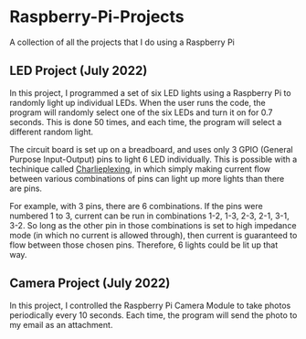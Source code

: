 # Raspberry-Pi-Projects

A collection of all the projects that I do using a Raspberry Pi

## LED Project (July 2022)
In this project, I programmed a set of six LED lights using a Raspberry Pi to randomly light up individual LEDs. When the user runs the code, the program will randomly select one of the six LEDs and turn it on for 0.7 seconds. This is done 50 times, and each time, the program will select a different random light. 

The circuit board is set up on a breadboard, and uses only 3 GPIO (General Purpose Input-Output) pins to light 6 LED individually. This is possible with a techinique called [Charlieplexing](https://www.instructables.com/Charlieplexing-the-Arduino/), in which simply making current flow between various combinations of pins can light up more lights than there are pins. 

For example, with 3 pins, there are 6 combinations. If the pins were numbered 1 to 3, current can be run in combinations 1-2, 1-3, 2-3, 2-1, 3-1, 3-2. So long as the other pin in those combinations is set to high impedance mode (in which no current is allowed through), then current is guaranteed to flow between those chosen pins. Therefore, 6 lights could be lit up that way.

## Camera Project (July 2022)
In this project, I controlled the Raspberry Pi Camera Module to take photos periodically every 10 seconds. Each time, the program will send the photo to my email as an attachment.
